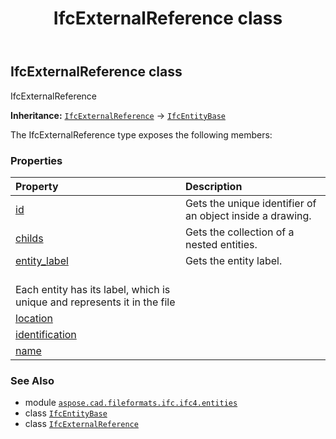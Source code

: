 ﻿---
title: IfcExternalReference class
second_title: Aspose.CAD for Python via .NET API References
description: 
type: docs
weight: 2440
url: /python-net/aspose.cad.fileformats.ifc.ifc4.entities/ifcexternalreference/
is_root: false
---

## IfcExternalReference class

IfcExternalReference



**Inheritance:** [`IfcExternalReference`](/cad/python-net/aspose.cad.fileformats.ifc.ifc4.entities/ifcexternalreference) → 
[`IfcEntityBase`](/cad/python-net/aspose.cad.fileformats.ifc/ifcentitybase)



The IfcExternalReference type exposes the following members:

### Properties
| Property | Description |
| :- | :- |
| [id](/cad/python-net/aspose.cad.fileformats.ifc.ifc4.entities/ifcexternalreference/id) | Gets the unique identifier of an object inside a drawing. |
| [childs](/cad/python-net/aspose.cad.fileformats.ifc.ifc4.entities/ifcexternalreference/childs) | Gets the collection of a nested entities. |
| [entity_label](/cad/python-net/aspose.cad.fileformats.ifc.ifc4.entities/ifcexternalreference/entity_label) | Gets the entity label.<br/>Each entity has its label, which is unique and represents it in the file |
| [location](/cad/python-net/aspose.cad.fileformats.ifc.ifc4.entities/ifcexternalreference/location) |  |
| [identification](/cad/python-net/aspose.cad.fileformats.ifc.ifc4.entities/ifcexternalreference/identification) |  |
| [name](/cad/python-net/aspose.cad.fileformats.ifc.ifc4.entities/ifcexternalreference/name) |  |



### See Also
* module [`aspose.cad.fileformats.ifc.ifc4.entities`](..)
* class [`IfcEntityBase`](/cad/python-net/aspose.cad.fileformats.ifc/ifcentitybase)
* class [`IfcExternalReference`](/cad/python-net/aspose.cad.fileformats.ifc.ifc4.entities/ifcexternalreference)
